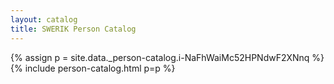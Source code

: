 ```yaml
---
layout: catalog
title: SWERIK Person Catalog
---
```

{% assign p = site.data._person-catalog.i-NaFhWaiMc52HPNdwF2XNnq %}
{% include person-catalog.html p=p %}

